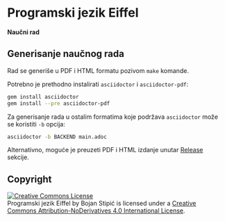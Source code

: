 # Programski jezik Eiffel
**Naučni rad**

## Generisanje naučnog rada
Rad se generiše u PDF i HTML formatu pozivom `make` komande.

Potrebno je prethodno instalirati `asciidoctor` i `asciidoctor-pdf`:

```bash
gem install asciidoctor
gem install --pre asciidoctor-pdf
```

Za generisanje rada u ostalim formatima koje podržava `asciidoctor` može se koristiti `-b` opcija:

```bash
asciidoctor -b BACKEND main.adoc
```

Alternativno, moguće je preuzeti PDF i HTML izdanje unutar [Release](https://github.com/BojanStipic/eiffel/releases) sekcije.

## Copyright

<a rel="license" href="http://creativecommons.org/licenses/by-nd/4.0/"><img alt="Creative Commons License" style="border-width:0" src="https://i.creativecommons.org/l/by-nd/4.0/88x31.png" /></a><br /><span xmlns:dct="http://purl.org/dc/terms/" property="dct:title">Programski jezik Eiffel</span> by <span xmlns:cc="http://creativecommons.org/ns#" property="cc:attributionName">Bojan Stipić</span> is licensed under a <a rel="license" href="http://creativecommons.org/licenses/by-nd/4.0/">Creative Commons Attribution-NoDerivatives 4.0 International License</a>.
